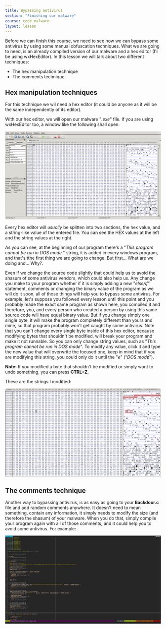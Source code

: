 ```yaml
---
title: Bypassing antivirus
section: "Finishing our malware"
course: code_malware
layout: lesson
---
```


Before we can finish this course, we need to see how we can bypass some
antivirus by using some manual obfuscation techniques. What we are going to
need, is an already compiled version of our malware and a hex editor (I'll be
using wxHexEditor). In this lesson we will talk about two different techniques:

- The hex manipulation technique
- The comments technique

## Hex manipulation techniques

For this technique we wil need a hex editor (it could be anyone as it will be
the same independently of its editor).

With our hex editor, we will open our malware "_.exe_" file. If you are using
wxHexEditor too, a window like the following shall open:

![Hex editor](/img/courses/code_malware/hexeditor.png)

Every hex editor will _usually_ be splitten into two sections, the hex value,
and a string-like value of the entered file. You can see the HEX values at the
left and the string values at the right.

As you can see, at the beginning of our program there's a "_This program cannot
be run in DOS mode._" string, it is added in every windows program, and that's
tthe first thing we are going to change. But first... What are we doing and...
Why?.

Even if we change the source code slightly that could help us to avoid the
shasum of some antivirus vendors, which could also help us. Any change you make
to your program whether if it is simply adding a new "_else/if_" statement,
comments or changing the binary value of the program as we will do it soon, all
of those things will help you to bypass some antivirus. For example, let's
suppose you followed every lesson until this point and you probably made the
exact same program as shown here, you compiled it and therefore, you, and every
person who created a person by using this same source code will have equal
binary value. But if you change simply one single byte, it will make the program
completely different than yours and mine, so that program probably won't get
caught by some antivirus. Note that you can't change every single byte inside of
this hex editor, because modifying bytes that shouldn't be modified, will break
your program and make it not runnable. So you can only change string values,
such as "_This program cannot be run in DOS mode_". To modify any value, click
it and type the new value that will overwrite the focused one, keep in mind that
if you are modifying this string, you could only do it until the "_e_" ("_DOS
mod**e**_").

**Note:** If you modified a byte that shouldn't be modified or simply want to
undo something, you can press **CTRL+Z**.

These are the strings I modified:

![The hexadecimal bytes I modified](/img/courses/code_malware/hexmodified.png)

## The comments technique

Another way to bypassing antivirus, is as easy as going to your **Backdoor.c**
file and add random comments anywhere. It doesn't need to mean something,
contain any information, it simply needs to modify the size (and therefore the
shasum) of your malware. When you do that, simply compile your program again
with all of those comments, and it could help you to avoid some antivirus. For
example:

![The comment technique](/img/courses/code_malware/comments.png)
